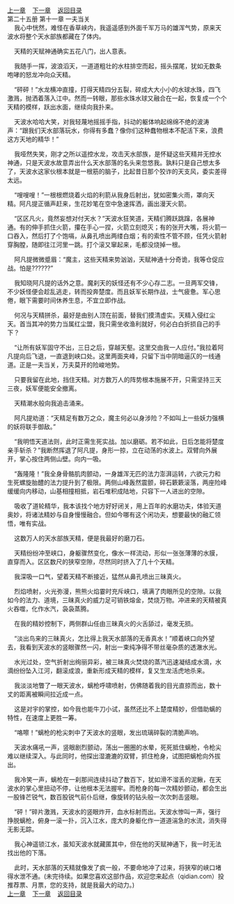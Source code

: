 
[上一章](https://github.com/xiaominghe2014/spider_book/blob/master/book/知北游/第368章.md)&nbsp;&nbsp;&nbsp;&nbsp;[下一章](https://github.com/xiaominghe2014/spider_book/blob/master/book/知北游/第370章.md)&nbsp;&nbsp;&nbsp;&nbsp;[返回目录](https://github.com/xiaominghe2014/spider_book/blob/master/book/知北游/README.md)
<br /> 第二十五册 第十一章 一夫当关<br />
        我心中恍然，难怪在香草峡内，我遥遥感到外面千军万马的雄浑气势，原来天波水将整个天水部族都藏在了体内。

    天精的天赋神通确实五花八门，出人意表。

    我随手一挥，波浪滔天，一道道粗壮的水柱排空而起，摇头摆尾，犹如无数条咆哮的怒龙冲向众天精。

    “砰砰！”水龙横冲直撞，打得天精四分五裂，碎成大大小小的水球水珠，四飞激溅，抛洒着落入江中。然而一转眼，那些水珠水球又融合在一起，恢复成一个个天精的模样，跃出水面，继续向我扑来。

    天波水哈哈大笑，对我轻蔑地摇摇手指，抖动的躯体响起绵绵不绝的波涛声：“跟我们天水部落玩水，你得有多蠢？像你们这种蠢物根本不配活下来，浪费这方天地的精华！”

    我哑然失笑，刚才之所以遥控水龙，攻击天水部族，是怀疑这些天精并无控水神通，只是天波水故意弄出什么天水部落的名头来忽悠我。孰料只是自己想太多了，天波水这家伙根本就是一根筋的脑子，比起昔日那个狡诈的天支风，委实差得太远。

    “嗖嗖嗖！”一根根燃烧着火焰的利箭从我身后射出，犹如密集火雨，罩向天精。阿凡提正循声赶来，生花妙笔在空中急速挥洒，画出漫天火箭。

    “区区凡火，竟然妄想对付天水？”天波水狂笑道，天精们腾跃跳蹿，各展神通。有的伸手抓住火箭，攥在手心一捏，火箭立刻熄灭；有的张开大嘴，将火箭一口吞入，然后打了个饱嗝，从鼻孔喷出两缕白烟；有的索性不管不顾，任凭火箭射穿胸膛，随即往江河里一跳。打个滚又窜起来，毛都没烧掉一根。

    阿凡提微微蹙眉：“魔主，这些天精来势汹汹，天赋神通十分奇诡，我等仓促应战。怕是??????”

    我知晓阿凡提的话外之意。魔刹天的妖怪还有不少心存二志。一旦两军交锋，不少妖怪便会趁乱逃走，转而投奔楚度。而且妖军长期作战，士气疲惫。军心思倦，眼下需要时间休养生息，不宜立即作战。

    何况与天精拼杀，最好是由别人顶在前面，替我们摸清虚实。天精入侵红尘天。首当其冲的势力当属红尘盟，我只需坐收渔利就好，何必白白折损自己的手下？

    “让所有妖军固守不出，三日之后，穿越天壑。这里交由我一人应付。”我拉着阿凡提向后飞退，一直退到峡口处。这里两面夹峰，只留下当中阴暗逼仄的一线通道。正是一夫当关，万夫莫开的险峻地势。

    只要我留在此地，挡住天精。对方数万人的阵势根本施展不开，只需坚持三天三夜，妖军便能安全撤离。

    天精潮水般向我追击涌来。

    阿凡提劝道：“天精足有数万之众，魔主何必以身涉险？不如叫上一些妖力强横的妖将联手御敌。”

    “我明悟天道法则，此时正需生死实战。加以磨砺。若不如此，日后怎能将楚度亲手斩杀？”我断然挥退了阿凡提，身形一掠，立在动荡的水波上。双臂向外展开，掌心按住两侧山壁。向内一吸。

    “轰隆隆！”我全身骨骼肌肉颤动，一身雄浑无匹的法力澎湃运转，六欲元力和生死螺旋胎醴的法力提升到了极限。两侧山峰轰然震颤，碎石簌簌滚落，两座险峰缓缓向内移动，山基相撞相抵，岩石堆积成陆地，只容下一人进出的空隙。

    吸收了道轮精华，我本该找个地方好好闭关，用上百年的水磨功夫，体验天道奥妙，将诸法精妙与自身慢慢融合。但如今哪有这个闲功夫，想要最快的融汇领悟，唯有实战。

    这数万人的天水部族天精，便是我最好的磨刀石。

    天精纷纷冲至峡口，身躯骤然变化，像水一样流动，形似一张张薄薄的水膜，直穿而入。区区数尺的狭窄空隙，尽然同时挤入了几十个天精。

    我深吸一口气，望着天精不断接近，猛然从鼻孔喷出三昧真火。

    烈焰喷射，火光弥漫，熊熊火焰霎时充斥峡口，填满了肉眼所见的空隙。以我如今的法力、道境，三昧真火的威力足可销铁熔金，焚烧万物。冲进来的天精被真火吞噬，化作水汽，袅袅蒸腾。

    在我的精妙控制下，两侧群山任由三昧真火的火舌舔过，毫发无损。

    “淡出鸟来的三昧真火，怎比得上我天水部落的无香真水！”顺着峡口向外望去，我看到天波水的竖眼骤然一闪，射出一束纯净得不带丝毫杂质的透澈水光。

    水光过处，空气折射出绚丽异彩，被三昧真火焚烧的蒸汽迅速凝结成水滴，水滴纷纷坠入江河，翻滚成浪，重新形成天精的模样，复又生龙活虎地杀来。

    我淡淡地瞥了一眼天波水，螭枪呼啸喷射，仿佛随着我的目光直掠而出，数十丈的距离被瞬间拉近成一点。

    这是对宇的掌控，如今我也能牛刀小试，虽然还比不上楚度精妙，但借助螭的特性，在速度上更胜一筹。

    “咯嚓！”螭枪的枪尖刺中了天波水的竖眼，发出琉璃碎裂的清脆声响。

    天波水痛吼一声，竖眼剧烈颤动，荡出一圈圈的水晕，死死抵住螭枪，令枪尖难以继续深入。与此同时，他探出湿漉漉的双臂，抓住枪身，试图把螭枪向外拔出。

    我冷笑一声，螭枪在一刹那间连续抖动了数百下，犹如滑不溜丢的泥鳅，在天波水的掌心里扭动不停，让他根本无法握牢。而枪身的每一次精妙颤动，都会生出一股锋芒锐气，数百股锐气前仆后继，像旋转的钻头般一次次刺击竖眼。

    “砰！”碎片激溅，天波水的竖眼炸开，血水标射而出。天波水惨叫一声，强行挣脱螭枪，俯身一滚一扑，沉入江水，庞大的身躯化作一道道湍急的水流，消失得无影无踪。

    我心神遥锁江水，虽知天波水就藏匿其中，但在他的天赋神通下，我一时无法找出他的下落。

    此时，天水部落的天精就像发了疯一般，不要命地冲了过来，将狭窄的峡口堵得水泄不通。(未完待续。如果您喜欢这部作品，欢迎您来起点（qidian.com）投推荐票、月票，您的支持，就是我最大的动力。)
  <br />
[上一章](https://github.com/xiaominghe2014/spider_book/blob/master/book/知北游/第368章.md)&nbsp;&nbsp;&nbsp;&nbsp;[下一章](https://github.com/xiaominghe2014/spider_book/blob/master/book/知北游/第370章.md)&nbsp;&nbsp;&nbsp;&nbsp;[返回目录](https://github.com/xiaominghe2014/spider_book/blob/master/book/知北游/README.md)

